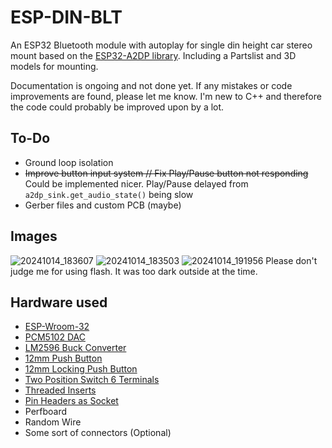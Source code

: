 # ESP-DIN-BLT
An ESP32 Bluetooth module with autoplay for single din height car stereo mount based on the [ESP32-A2DP library](https://github.com/pschatzmann/ESP32-A2DP). Including a Partslist and 3D models for mounting. 


Documentation is ongoing and not done yet.
If any mistakes or code improvements are found, please let me know. I'm new to C++ and therefore the code could probably be improved upon by a lot.

## To-Do
- Ground loop isolation
- ~~Improve button input system // Fix Play/Pause button not responding~~ Could be implemented nicer. Play/Pause delayed from `a2dp_sink.get_audio_state()` being slow
- Gerber files and custom PCB (maybe)

## Images
![20241014_183607](https://github.com/user-attachments/assets/40b9645a-7a53-43b8-87d1-05cdac185221)
![20241014_183503](https://github.com/user-attachments/assets/2f71a351-4cf1-4f8c-854b-b345e2552cd9)
![20241014_191956](https://github.com/user-attachments/assets/4b8c0290-df8a-4187-837d-bdce8e1cbbab)
Please don't judge me for using flash. It was too dark outside at the time.

## Hardware used
- [ESP-Wroom-32](https://amzn.eu/d/bhH6WHx)
- [PCM5102 DAC](https://amzn.eu/d/hkPHz4O)
- [LM2596 Buck Converter](https://amzn.eu/d/bHiczJB)
- [12mm Push Button](https://amzn.eu/d/4PPdXcS)
- [12mm Locking Push Button](https://amzn.eu/d/iBPg1n6)
- [Two Position Switch 6 Terminals](https://amzn.eu/d/7hplkBi)
- [Threaded Inserts](https://amzn.eu/d/7x8pk4a)
- [Pin Headers as Socket](https://amzn.eu/d/j3ADpWZ)
- Perfboard
- Random Wire
- Some sort of connectors (Optional)
